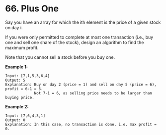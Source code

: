 # 66. Plus One

Say you have an array for which the ith element is the price of a given stock
on day i.

If you were only permitted to complete at most one transaction (i.e., buy one
and sell one share of the stock), design an algorithm to find the maximum
profit.

Note that you cannot sell a stock before you buy one.

__Example 1:__

```
Input: [7,1,5,3,6,4]
Output: 5
Explanation: Buy on day 2 (price = 1) and sell on day 5 (price = 6), profit = 6-1 = 5.
             Not 7-1 = 6, as selling price needs to be larger than buying price.
```

__Example 2:__

```
Input: [7,6,4,3,1]
Output: 0
Explanation: In this case, no transaction is done, i.e. max profit = 0.
```
